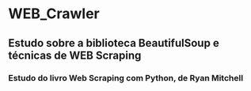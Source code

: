 # WEB_Crawler
## Estudo sobre a biblioteca BeautifulSoup e técnicas de WEB Scraping

### Estudo do livro Web Scraping com Python, de Ryan Mitchell
